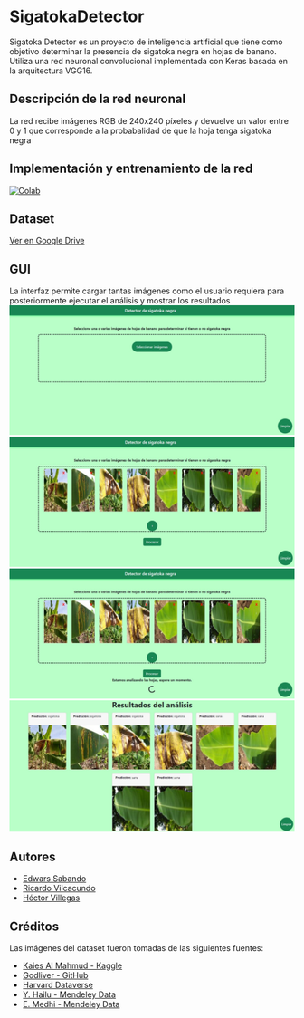 # SigatokaDetector
Sigatoka Detector es un proyecto de inteligencia artificial que tiene como objetivo determinar la presencia de sigatoka negra en hojas de banano. Utiliza una red neuronal convolucional implementada con Keras basada en la arquitectura VGG16.

## Descripción de la red neuronal
La red recibe imágenes RGB de 240x240 píxeles y devuelve un valor entre 0 y 1 que corresponde a la probabalidad de que la hoja tenga sigatoka negra

## Implementación y entrenamiento de la red
[![Colab](https://colab.research.google.com/assets/colab-badge.svg)](https://colab.research.google.com/drive/1yi9BIJqGhPf_ylGY-LC_0qdH7dfBeT2y?usp=sharing)

## Dataset
[Ver en Google Drive](https://drive.google.com/drive/folders/1yibfKGpwiYDCxwEzPnXFCKimu4cJhwTT?usp=sharing)

## GUI
La interfaz permite cargar tantas imágenes como el usuario requiera para posteriormente ejecutar el análisis y mostrar los resultados
![captura1](./images/captura1.jpg)
![captura2](./images/captura2.jpg)
![captura3](./images/captura3.jpg)
![captura4](./images/captura4.jpg)

## Autores
* [Edwars Sabando](https://github.com/Edwars1999)
* [Ricardo Vilcacundo](https://github.com/RicardoVilcacundo)
* [Héctor Villegas](https://github.com/hvillega99)

## Créditos
Las imágenes del dataset fueron tomadas de las siguientes fuentes:
* [Kaies Al Mahmud - Kaggle](https://www.kaggle.com/datasets/kaiesalmahmud/banana-leaf-dataset)
* [Godliver - GitHub](https://github.com/godliver/source-code-BBW-BBS/)
* [Harvard Dataverse](https://dataverse.harvard.edu/file.xhtml?fileId=6082183&version=1.0)
* [Y. Hailu - Mendeley Data](https://data.mendeley.com/datasets/rjykr62kdh/1)
* [E. Medhi - Mendeley Data](https://data.mendeley.com/datasets/4wyymrcpyz/1)
